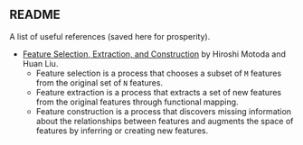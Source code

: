 ## README

A list of useful references (saved here for prosperity).

* [Feature Selection, Extraction, and Construction](fdws02.pdf) by Hiroshi Motoda and Huan Liu.
    * Feature selection is a process that chooses a subset of `M` features from the original set of `N` features.
    * Feature extraction is a process that extracts a set of new features from the original features through functional mapping.
    * Feature construction is a process that discovers missing information about the relationships between features and augments the space of features by inferring or creating new features.

